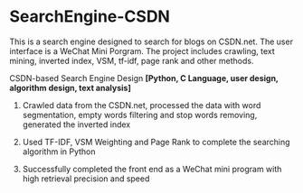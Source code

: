 # SearchEngine-CSDN
This is a search engine designed to search for blogs on CSDN.net. The user interface is a WeChat Mini Porgram. The project includes crawling, text mining, inverted index, VSM, tf-idf, page rank and other methods.

CSDN-based Search Engine Design     **[Python, C Language, user design, algorithm design, text analysis]**

1. Crawled data from the CSDN.net, processed the data with word segmentation, empty words filtering and stop words removing, generated the inverted index 

2. Used TF-IDF, VSM Weighting and Page Rank to complete the searching algorithm in Python  

3. Successfully completed the front end as a WeChat mini program with high retrieval precision and speed 

